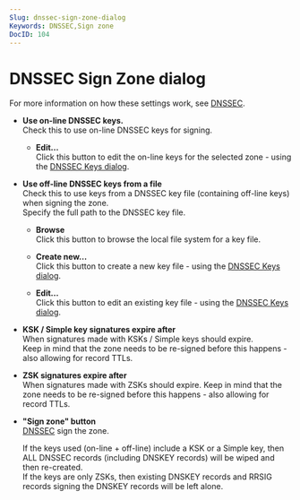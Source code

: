 ```yaml
---
Slug: dnssec-sign-zone-dialog
Keywords: DNSSEC,Sign zone
DocID: 104
---
```

# DNSSEC Sign Zone dialog

For more information on how these settings work, see [DNSSEC](df_dnssec.md).

- **Use on-line DNSSEC keys.**\
Check this to use on-line DNSSEC keys for signing.

    - **Edit...**\
    Click this button to edit the on-line keys for the selected zone - using the [DNSSEC Keys dialog](wd_dnsseckeys.md).

- **Use off-line DNSSEC keys from a file**\
 Check this to use keys from a DNSSEC key file (containing off-line keys) when signing the zone.\
    Specify the full path to the DNSSEC key file.

    - **Browse**\
    Click this button to browse the local file system for a key file.

    - **Create new...**\
    Click this button to create a new key file - using the [DNSSEC Keys dialog](wd_dnsseckeys.md).

    - **Edit...**\
    Click this button to edit an existing key file - using the [DNSSEC Keys dialog](wd_dnsseckeys.md).

- **KSK / Simple key signatures expire after**\
When signatures made with KSKs / Simple keys should expire.\
Keep in mind that the zone needs to be re-signed before this happens - also allowing for record TTLs.

- **ZSK signatures expire after**\
When signatures made with ZSKs should expire.
Keep in mind that the zone needs to be re-signed before this happens - also allowing for record TTLs.

- **"Sign zone" button**\
[DNSSEC](df_dnssec.md) sign the zone.
    
    If the keys used (on-line + off-line) include a KSK or a Simple key, then ALL DNSSEC records (including DNSKEY records) will be wiped and then re-created.\
    If the keys are only ZSKs, then existing DNSKEY records and RRSIG records signing the DNSKEY records will be left alone.
